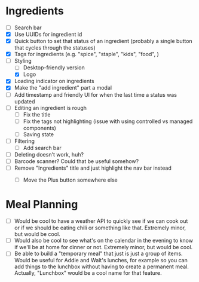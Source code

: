# Ingredients
- [ ] Search bar
- [x] Use UUIDs for ingredient id
- [x] Quick button to set that status of an ingredient (probably a single button that cycles through the statuses)
- [x] Tags for ingredients (e.g. "spice", "staple", "kids", "food", )
- [ ] Styling
  - [ ] Desktop-friendly version
  - [x] Logo
- [x] Loading indicator on ingredients
- [x] Make the "add ingredient" part a modal
- [ ] Add timestamp and friendly UI for when the last time a status was updated
- [ ] Editing an ingredient is rough
  - [ ] Fix the title
  - [ ] Fix the tags not highlighting (issue with using controlled vs managed components)
  - [ ] Saving state
- [ ] Filtering
  - [ ] Add search bar
- [ ] Deleting doesn't work, huh?
- [ ] Barcode scanner? Could that be useful somehow?
- [ ] Remove "Ingredients" title and just highlight the nav bar instead
  - [ ] Move the Plus button somewhere else


# Meal Planning
- [ ] Would be cool to have a weather API to quickly see if we can cook out or if we should be eating chili or something like that. Extremely minor, but would be cool.
- [ ] Would also be cool to see what's on the calendar in the evening to know if we'll be at home for dinner or not. Extremely minor, but would be cool.
- [ ] Be able to build a "temporary meal" that just is just a group of items. Would be useful for Addie and Walt's lunches, for example so you can add things to the lunchbox without having to create a permanent meal. Actually, "Lunchbox" would be a cool name for that feature.
